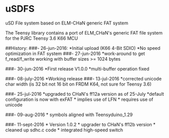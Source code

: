 # uSDFS
uSD File system based on ELM-CHaN generic FAT system

The Teensy library contains a port of ELM_CHaN's generic FAT file system for the PJRC Teensy 3.6 K66 MCU 

##History:
###- 26-jun-2016: 
    *Initial upload (K66 4-Bit SDIO)
    *No speed optimization in FAT system
###- 27-jun-2016
    *work-around to get f_read/f_write working with buffer sizes >= 1024 bytes
    
###- 30-jun-2016
	*First release V1.0.0
		*multi-buffer operation fixed
	
###- 08-july-2016
	*Working release
###- 13-jul-2016
	*corrected unicode char width (is 32 bit not 16 bit on FRDM K64, not sure for Teensy 3.6)

###- 25-jul-2016
	*upgraded to CHaN's ff12a version as of 25-July
	*default configuration is now with exFAT
		* implies use of LFN
		* requires use of unicode

###- 09-aug-2016
	* symbols aligned with Teensyduino_1.29

###- 11-sept-2016
	* Version 1.0.2
	* upgrader to CHaN's ff12b version
	* cleaned up sdhc.c code
	* integrated high-speed switch
